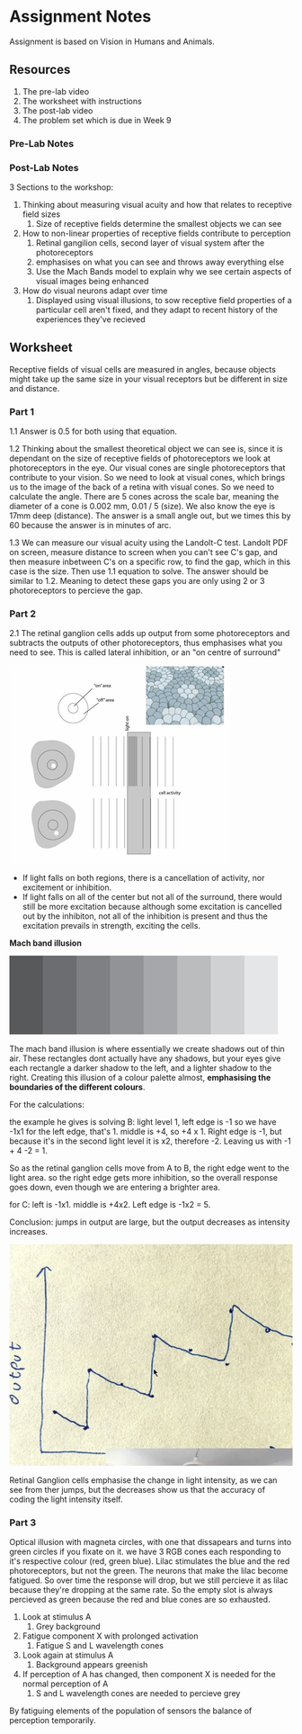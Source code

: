 # Assignment Notes

Assignment is based on Vision in Humans and Animals.

## Resources

1. The pre-lab video
2. The worksheet with instructions
3. The post-lab video
4. The problem set which is due in Week 9

### Pre-Lab Notes

### Post-Lab Notes

3 Sections to the workshop:

1. Thinking about measuring visual acuity and how that relates to receptive field sizes
   1. Size of receptive fields determine the smallest objects we can see
2. How to non-linear properties of receptive fields contribute to perception
   1. Retinal gangilion cells, second layer of visual system after the photoreceptors
   2. emphasises on what you can see and throws away everything else
   3. Use the Mach Bands model to explain why we see certain aspects of visual images being enhanced
3. How do visual neurons adapt over time
   1. Displayed using visual illusions, to sow receptive field properties of a particular cell aren't fixed, and they adapt to recent history of the experiences they've recieved



## Worksheet

Receptive fields of visual cells are measured in angles, because objects might take up the same size in your visual receptors but be different in size and distance.

### Part 1

1.1 Answer is 0.5 for both using that equation.

1.2 Thinking about the smallest theoretical object we can see is, since it is dependant on the size of receptive fields of photoreceptors we look at photoreceptors in the eye. Our visual cones are single photoreceptors that contribute to your vision. So we need to look at visual cones, which brings us to the image of the back of a retina with visual cones. So we need to calculate the angle. There are 5 cones across the scale bar, meaning the diameter of a cone is 0.002 mm, 0.01 / 5 (size). We also know the eye is 17mm deep (distance). The answer is a small angle out, but we times this by 60 because the answer is in minutes of arc.

1.3 We can measure our visual acuity using the Landolt-C test. Landolt PDF on screen, measure distance to screen when you can't see C's gap, and then measure inbetween C's on a specific row, to find the gap, which in this case is the size. Then use 1.1 equation to solve. The answer should be similar to 1.2. Meaning to detect these gaps you are only using 2 or 3 photoreceptors to percieve the gap.

### Part 2

2.1 The retinal ganglion cells adds up output from some photoreceptors and subtracts the outputs of other photoreceptors, thus emphasises what you need to see. This is called lateral inhibition, or an "on centre of surround"

![If light hit the on area, the cell becomes excited, the opposite is true (de-excitement) for when light hits the off area.](<../../../../../.gitbook/assets/image (198).png>)

* If light falls on both regions, there is a cancellation of activity, nor excitement or inhibition.
* If light falls on all of the center but not all of the surround, there would still be more excitation because although some excitation is cancelled out by the inhibiton, not all of the inhibition is present and thus the excitation prevails in strength, exciting the cells.

**Mach band illusion**

![](<../../../../../.gitbook/assets/image (197).png>)

The mach band illusion is where essentially we create shadows out of thin air. These rectangles dont actually have any shadows, but your eyes give each rectangle a darker shadow to the left, and a lighter shadow to the right. Creating this illusion of a colour palette almost, **emphasising the boundaries of the different colours**.

For the calculations:

the example he gives is solving B: light level 1, left edge is -1 so we have -1x1 for the left edge, that's 1. middle is +4, so +4 x 1. Right edge is -1, but because it's in the second light level it is x2, therefore -2. Leaving us with -1 + 4 -2 = 1.

So as the retinal ganglion cells move from A to B, the right edge went to the light area. so the right edge gets more inhibition, so the overall response goes down, even though we are entering a brighter area.

for C: left is -1x1. middle is +4x2. Left edge is -1x2 = 5.

Conclusion: jumps in output are large, but the output decreases as intensity increases.

![](<../../../../../.gitbook/assets/image (194).png>)

Retinal Ganglion cells emphasise the change in light intensity, as we can see from ther jumps, but the decreases show us that the accuracy of coding the light intensity itself.

### Part 3

Optical illusion with magneta circles, with one that dissapears and turns into green circles if you fixate on it. we have 3 RGB cones each responding to it's respective colour (red, green blue). Lilac stimulates the blue and the red photoreceptors, but not the green. The neurons that make the lilac become fatigued. So over time the response will drop, but we still percieve it as lilac because they're dropping at the same rate. So the empty slot is always percieved as green because the red and blue cones are so exhausted.



1. Look at stimulus A
   1. Grey background
2. Fatigue component X with prolonged activation
   1. Fatigue S and L wavelength cones
3. Look again at stimulus A
   1. Background appears greenish
4. If perception of A has changed, then component X is needed for the normal perception of A
   1. S and L wavelength cones are needed to percieve grey

By fatiguing elements of the population of sensors the balance of perception temporarily.

